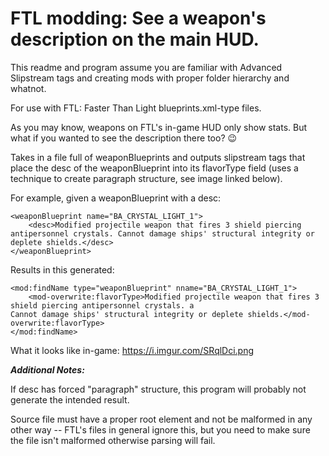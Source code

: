 # FTL modding: See a weapon's description on the main HUD.
This readme and program assume you are familiar with Advanced Slipstream tags and creating mods with proper folder hierarchy and whatnot.

For use with FTL: Faster Than Light blueprints.xml-type files.

As you may know, weapons on FTL's in-game HUD only show stats. But what if you wanted to see the description there too? :wink:

Takes in a file full of weaponBlueprints and outputs slipstream tags that place the desc of the weaponBlueprint into its flavorType field (uses a technique to create paragraph structure, see image linked below).

For example, given a weaponBlueprint with a desc:
```
<weaponBlueprint name="BA_CRYSTAL_LIGHT_1">
	<desc>Modified projectile weapon that fires 3 shield piercing antipersonnel crystals. Cannot damage ships' structural integrity or deplete shields.</desc>
</weaponBlueprint>
```

Results in this generated:
```
<mod:findName type="weaponBlueprint" nname="BA_CRYSTAL_LIGHT_1">
	<mod-overwrite:flavorType>Modified projectile weapon that fires 3 shield piercing antipersonnel crystals. a
Cannot damage ships' structural integrity or deplete shields.</mod-overwrite:flavorType>
</mod:findName>
```

What it looks like in-game: https://i.imgur.com/SRqlDci.png

***Additional Notes:***

If desc has forced "paragraph" structure, this program will probably not generate the intended result.

Source file must have a proper root element and not be malformed in any other way -- FTL's files in general ignore this, but you need to make sure the file isn't malformed otherwise parsing will fail.

